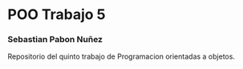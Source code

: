 # POO Trabajo 5

### Sebastian Pabon Nuñez

Repositorio del quinto trabajo de Programacion orientadas a objetos.
